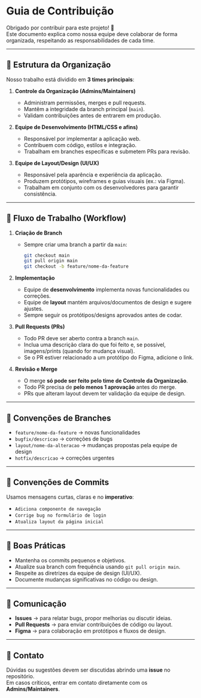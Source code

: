 # Guia de Contribuição

Obrigado por contribuir para este projeto! 🎉  
Este documento explica como nossa equipe deve colaborar de forma organizada, respeitando as responsabilidades de cada time.

---

## 📌 Estrutura da Organização

Nosso trabalho está dividido em **3 times principais**:

1. **Controle da Organização (Admins/Maintainers)**  
   - Administram permissões, merges e pull requests.  
   - Mantêm a integridade da branch principal (`main`).  
   - Validam contribuições antes de entrarem em produção.  

2. **Equipe de Desenvolvimento (HTML/CSS e afins)**  
   - Responsável por implementar a aplicação web.  
   - Contribuem com código, estilos e integração.  
   - Trabalham em branches específicas e submetem PRs para revisão.  

3. **Equipe de Layout/Design (UI/UX)**  
   - Responsável pela aparência e experiência da aplicação.  
   - Produzem protótipos, wireframes e guias visuais (ex.: via Figma).  
   - Trabalham em conjunto com os desenvolvedores para garantir consistência.  

---

## 📌 Fluxo de Trabalho (Workflow)

1. **Criação de Branch**  
   - Sempre criar uma branch a partir da `main`:  
     ```bash
     git checkout main
     git pull origin main
     git checkout -b feature/nome-da-feature
     ```

2. **Implementação**  
   - Equipe de **desenvolvimento** implementa novas funcionalidades ou correções.  
   - Equipe de **layout** mantém arquivos/documentos de design e sugere ajustes.  
   - Sempre seguir os protótipos/designs aprovados antes de codar.  

3. **Pull Requests (PRs)**  
   - Todo PR deve ser aberto contra a branch `main`.  
   - Inclua uma descrição clara do que foi feito e, se possível, imagens/prints (quando for mudança visual).  
   - Se o PR estiver relacionado a um protótipo do Figma, adicione o link.  

4. **Revisão e Merge**  
   - O merge **só pode ser feito pelo time de Controle da Organização**.  
   - Todo PR precisa de **pelo menos 1 aprovação** antes do merge.  
   - PRs que alteram layout devem ter validação da equipe de design.  

---

## 📌 Convenções de Branches

- `feature/nome-da-feature` → novas funcionalidades  
- `bugfix/descricao` → correções de bugs  
- `layout/nome-da-alteracao` → mudanças propostas pela equipe de design  
- `hotfix/descricao` → correções urgentes  

---

## 📌 Convenções de Commits

Usamos mensagens curtas, claras e no **imperativo**:  

- `Adiciona componente de navegação`  
- `Corrige bug no formulário de login`  
- `Atualiza layout da página inicial`  

---

## 📌 Boas Práticas

- Mantenha os commits pequenos e objetivos.  
- Atualize sua branch com frequência usando `git pull origin main`.  
- Respeite as diretrizes da equipe de design (UI/UX).  
- Documente mudanças significativas no código ou design.  

---

## 📌 Comunicação

- **Issues** → para relatar bugs, propor melhorias ou discutir ideias.  
- **Pull Requests** → para enviar contribuições de código ou layout.  
- **Figma** → para colaboração em protótipos e fluxos de design.  

---

## 📌 Contato

Dúvidas ou sugestões devem ser discutidas abrindo uma **issue** no repositório.  
Em casos críticos, entrar em contato diretamente com os **Admins/Maintainers**.
